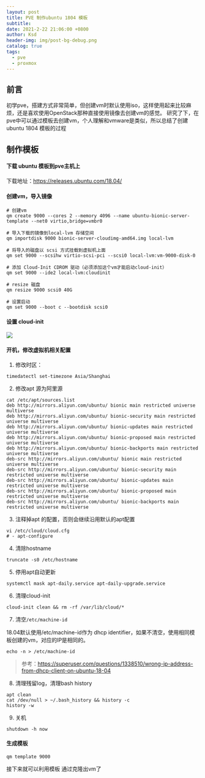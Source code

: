 ```yaml
---
layout: post
title: PVE 制作ubuntu 1804 模板
subtitle:
date: 2021-2-22 21:06:00 +0800
author: Ksd
header-img: img/post-bg-debug.png
catalog: true
tags:
  - pve
  - proxmox
---
```


## 前言

初学pve，搭建方式非常简单，但创建vm时默认使用iso，这样使用起来比较麻烦，还是喜欢使用OpenStack那种直接使用镜像去创建vm的感觉。 研究了下，在pve中可以通过模板去创建vm，个人理解和vmware是类似，所以总结了创建ubuntu 1804 模板的过程

## 制作模板

#### 下载 ubuntu 模板到pve主机上
  下载地址：https://releases.ubuntu.com/18.04/

#### 创建vm，导入镜像

```
# 创建vm
qm create 9000 --cores 2 --memory 4096 --name ubuntu-bionic-server-template --net0 virtio,bridge=vmbr0

# 导入下载的镜像到local-lvm 存储空间
qm importdisk 9000 bionic-server-cloudimg-amd64.img local-lvm

# 将导入的磁盘以 scsi 方式挂载到虚拟机上面
qm set 9000 --scsihw virtio-scsi-pci --scsi0 local-lvm:vm-9000-disk-0

# 添加 Cloud-Init CDROM 驱动（必须添加这个vm才能启动cloud-init）
qm set 9000 --ide2 local-lvm:cloudinit

# resize 磁盘
qm resize 9000 scsi0 40G

# 设置启动
qm set 9000 --boot c --bootdisk scsi0
```

####  设置 cloud-init 

![](https://tva1.sinaimg.cn/large/008eGmZEly1gnwf4ux214j31lm0lu0u2.jpg)

#### 开机，修改虚拟机相关配置

1. 修改时区：
  ```
timedatectl set-timezone Asia/Shanghai
  ```

2. 修改apt 源为阿里源
  ```
cat /etc/apt/sources.list
deb http://mirrors.aliyun.com/ubuntu/ bionic main restricted universe multiverse
deb http://mirrors.aliyun.com/ubuntu/ bionic-security main restricted universe multiverse
deb http://mirrors.aliyun.com/ubuntu/ bionic-updates main restricted universe multiverse
deb http://mirrors.aliyun.com/ubuntu/ bionic-proposed main restricted universe multiverse
deb http://mirrors.aliyun.com/ubuntu/ bionic-backports main restricted universe multiverse
deb-src http://mirrors.aliyun.com/ubuntu/ bionic main restricted universe multiverse
deb-src http://mirrors.aliyun.com/ubuntu/ bionic-security main restricted universe multiverse
deb-src http://mirrors.aliyun.com/ubuntu/ bionic-updates main restricted universe multiverse
deb-src http://mirrors.aliyun.com/ubuntu/ bionic-proposed main restricted universe multiverse
deb-src http://mirrors.aliyun.com/ubuntu/ bionic-backports main restricted universe multiverse
  ```

3. 注释掉apt 的配置，否则会继续沿用默认的apt配置
  ```
vi /etc/cloud/cloud.cfg
# - apt-configure
  ```

4. 清除hostname
  ```
truncate -s0 /etc/hostname
  ```

5. 停用apt自动更新
  ```
systemctl mask apt-daily.service apt-daily-upgrade.service
  ```

6. 清理cloud-init
  ```
cloud-init clean && rm -rf /var/lib/cloud/*
  ```

7. 清空`/etc/machine-id`

  18.04默认使用/etc/machine-id作为 dhcp identifier，如果不清空，使用相同模板创建的vm，对应的IP是相同的。
  ```
echo -n > /etc/machine-id
  ```
  > 参考：https://superuser.com/questions/1338510/wrong-ip-address-from-dhcp-client-on-ubuntu-18-04

8. 清理残留log，清理bash history
  ```
apt clean
cat /dev/null > ~/.bash_history && history -c
history -w
  ```

9. 关机
```
shutdown -h now
```

#### 生成模板

```
qm template 9000
```

接下来就可以利用模板 通过克隆出vm了
